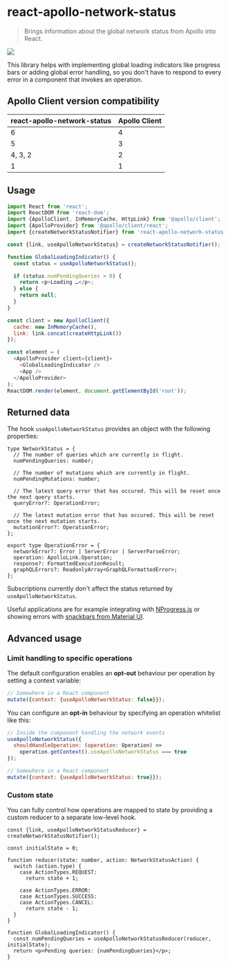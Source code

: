 # react-apollo-network-status

> Brings information about the global network status from Apollo into React.

[<img src="https://img.shields.io/npm/dw/react-apollo-network-status.svg" />](https://www.npmjs.com/package/react-apollo-network-status)

This library helps with implementing global loading indicators like progress bars or adding global error handling, so you don't have to respond to every error in a component that invokes an operation.

## Apollo Client version compatibility

| react-apollo-network-status | Apollo Client |
| ----------------------------|---------------|
| 6                           | 4             |
| 5                           | 3             |
| 4, 3, 2                     | 2             |
| 1                           | 1             |

## Usage

```js
import React from 'react';
import ReactDOM from 'react-dom';
import {ApolloClient, InMemoryCache, HttpLink} from '@apollo/client';
import {ApolloProvider} from '@apollo/client/react';
import {createNetworkStatusNotifier} from 'react-apollo-network-status';

const {link, useApolloNetworkStatus} = createNetworkStatusNotifier();

function GlobalLoadingIndicator() {
  const status = useApolloNetworkStatus();

  if (status.numPendingQueries > 0) {
    return <p>Loading …</p>;
  } else {
    return null;
  }
}

const client = new ApolloClient({
  cache: new InMemoryCache(),
  link: link.concat(createHttpLink())
});

const element = (
  <ApolloProvider client={client}>
    <GlobalLoadingIndicator />
    <App />
  </ApolloProvider>
);
ReactDOM.render(element, document.getElementById('root'));
```

## Returned data

The hook `useApolloNetworkStatus` provides an object with the following properties:

```tsx
type NetworkStatus = {
  // The number of queries which are currently in flight.
  numPendingQueries: number;
  
  // The number of mutations which are currently in flight.
  numPendingMutations: number;

  // The latest query error that has occured. This will be reset once the next query starts.
  queryError?: OperationError;

  // The latest mutation error that has occured. This will be reset once the next mutation starts.
  mutationError?: OperationError;
};

export type OperationError = {
  networkError?: Error | ServerError | ServerParseError;
  operation: ApolloLink.Operation;
  response?: FormattedExecutionResult;
  graphQLErrors?: ReadonlyArray<GraphQLFormattedError>;
};
```

Subscriptions currently don't affect the status returned by `useApolloNetworkStatus`.

Useful applications are for example integrating with [NProgress.js](http://ricostacruz.com/nprogress/) or showing errors with [snackbars from Material UI](http://www.material-ui.com/#/components/snackbar).

## Advanced usage

### Limit handling to specific operations

The default configuration enables an **opt-out** behaviour per operation by setting a context variable:

```js
// Somewhere in a React component
mutate({context: {useApolloNetworkStatus: false}});
```

You can configure an **opt-in** behaviour by specifying an operation whitelist like this:

```js
// Inside the component handling the network events
useApolloNetworkStatus({
  shouldHandleOperation: (operation: Operation) =>
    operation.getContext().useApolloNetworkStatus === true
});

// Somewhere in a React component
mutate({context: {useApolloNetworkStatus: true}});
```

### Custom state

You can fully control how operations are mapped to state by providing a custom reducer to a separate low-level hook.

```tsx
const {link, useApolloNetworkStatusReducer} = createNetworkStatusNotifier();

const initialState = 0;

function reducer(state: number, action: NetworkStatusAction) {
  switch (action.type) {
    case ActionTypes.REQUEST:
      return state + 1;

    case ActionTypes.ERROR:
    case ActionTypes.SUCCESS:
    case ActionTypes.CANCEL:
      return state - 1;
  }
}

function GlobalLoadingIndicator() {
  const numPendingQueries = useApolloNetworkStatusReducer(reducer, initialState);
  return <p>Pending queries: {numPendingQueries}</p>;
}
```

